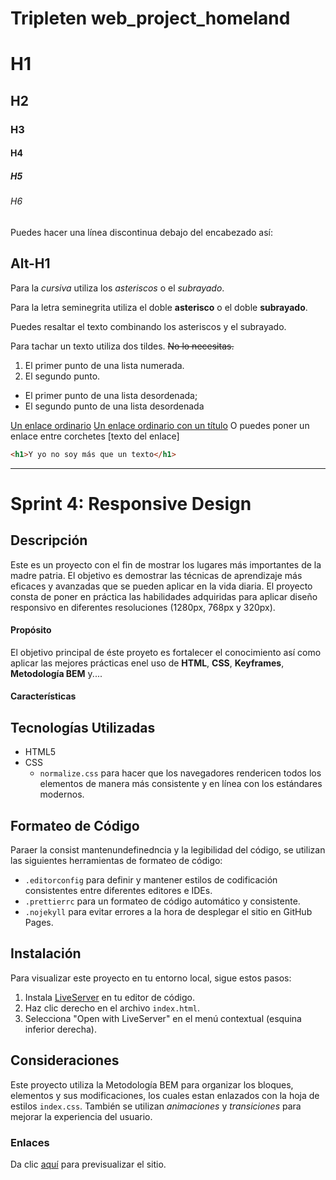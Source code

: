 # Tripleten web_project_homeland

# H1
## H2
### H3
#### H4
##### H5
###### H6

Puedes hacer una línea discontinua debajo del encabezado así:

Alt-H1
------

Para la *cursiva* utiliza los *asteriscos* o el _subrayado_.

Para la letra seminegrita utiliza el doble **asterisco** o el doble __subrayado__.

Puedes resaltar el texto combinando los asteriscos y el subrayado.

Para tachar un texto utiliza dos tildes. ~~No lo necesitas.~~ 


1. El primer punto de una lista numerada.
2. El segundo punto.

* El primer punto de una lista desordenada;
* El segundo punto de una lista desordenada


[Un enlace ordinario](https://www.yandex.com)
[Un enlace ordinario con un título](https://www.yandex.com "It's Yandex!")
O puedes poner un enlace entre corchetes [texto del enlace]


```html
<h1>Y yo no soy más que un texto</h1>
```
--------


# Sprint 4: Responsive Design

## Descripción

Este es un proyecto con el fin de mostrar los lugares más importantes de la madre patria. El objetivo es demostrar las técnicas de aprendizaje más eficaces y avanzadas que se pueden aplicar en la vida diaria. El proyecto consta de poner en práctica las habilidades adquiridas para aplicar diseño responsivo en diferentes resoluciones (1280px, 768px y 320px).

#### Propósito
El objetivo principal de éste proyeto es fortalecer el conocimiento así como aplicar las mejores prácticas enel uso de **HTML**, **CSS**, **Keyframes**, **Metodología BEM** y.... 

#### Características


## Tecnologías Utilizadas

- HTML5
- CSS
  - `normalize.css` para hacer que los navegadores rendericen todos los elementos de manera más consistente y en línea con los estándares modernos.

## Formateo de Código

Paraer la consist mantenundefinedncia y la legibilidad del código, se utilizan las siguientes herramientas de formateo de código:

- `.editorconfig` para definir y mantener estilos de codificación consistentes entre diferentes editores e IDEs.
- `.prettierrc` para un formateo de código automático y consistente.
- `.nojekyll` para evitar errores a la hora de desplegar el sitio en GitHub Pages.

## Instalación

Para visualizar este proyecto en tu entorno local, sigue estos pasos:

1. Instala [LiveServer](https://marketplace.visualstudio.com/items?itemName=ritwickdey.LiveServer) en tu editor de código.
2. Haz clic derecho en el archivo `index.html`.
3. Selecciona "Open with LiveServer" en el menú contextual (esquina inferior derecha).

## Consideraciones

Este proyecto utiliza la Metodología BEM para organizar los bloques, elementos y sus modificaciones, los cuales estan enlazados con la hoja de estilos `index.css`. También se utilizan *animaciones* y *transiciones* para mejorar la experiencia del usuario.


### Enlaces
Da clic [aquí](https://mmgonnar.github.io/web_project_homeland/) para previsualizar el sitio.
